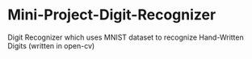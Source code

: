 # Mini-Project-Digit-Recognizer
Digit Recognizer which uses MNIST dataset to recognize Hand-Written Digits (written in open-cv)
